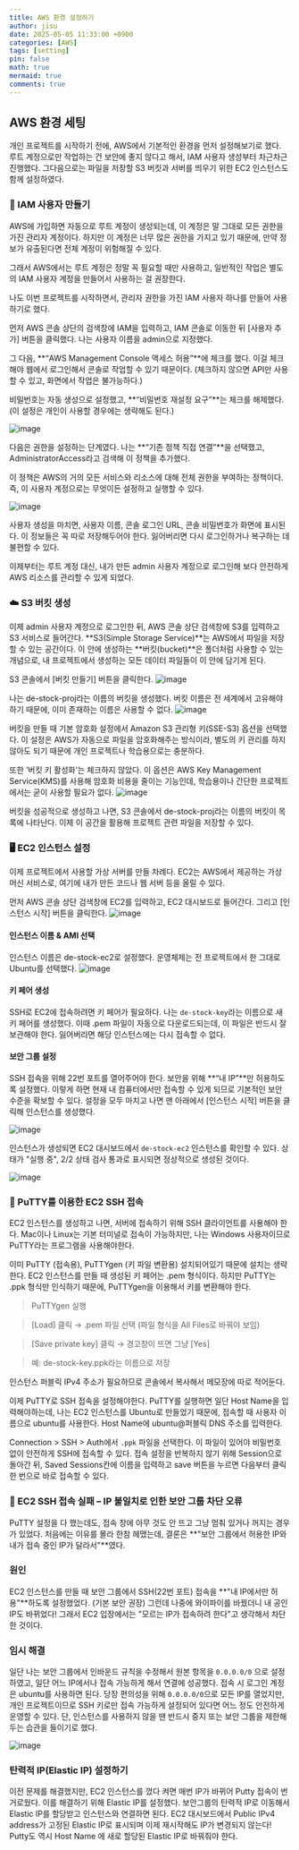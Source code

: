 ```yaml
---
title: AWS 환경 설정하기
author: jisu
date: 2025-05-05 11:33:00 +0900
categories: [AWS]
tags: [setting]
pin: false
math: true
mermaid: true
comments: true
---
```


## AWS 환경 세팅
개인 프로젝트를 시작하기 전에, AWS에서 기본적인 환경을 먼저 설정해보기로 했다.
루트 계정으로만 작업하는 건 보안에 좋지 않다고 해서, IAM 사용자 생성부터 차근차근 진행했다.
그다음으로는 파일을 저장할 S3 버킷과 서버를 띄우기 위한 EC2 인스턴스도 함께 설정하였다.

### 🔐 IAM 사용자 만들기
AWS에 가입하면 자동으로 루트 계정이 생성되는데, 이 계정은 말 그대로 모든 권한을 가진 관리자 계정이다.
하지만 이 계정은 너무 많은 권한을 가지고 있기 때문에, 만약 정보가 유출된다면 전체 계정이 위험해질 수 있다.

그래서 AWS에서는 루트 계정은 정말 꼭 필요할 때만 사용하고, 일반적인 작업은 별도의 IAM 사용자 계정을 만들어서 사용하는 걸 권장한다.

나도 이번 프로젝트를 시작하면서, 관리자 권한을 가진 IAM 사용자 하나를 만들어 사용하기로 했다.

먼저 AWS 콘솔 상단의 검색창에 IAM을 입력하고, IAM 콘솔로 이동한 뒤 [사용자 추가] 버튼을 클릭했다.
나는 사용자 이름을 admin으로 지정했다.

그 다음, **“AWS Management Console 액세스 허용”**에 체크를 했다.
이걸 체크해야 웹에서 로그인해서 콘솔로 작업할 수 있기 때문이다. (체크하지 않으면 API만 사용할 수 있고, 화면에서 작업은 불가능하다.)

비밀번호는 자동 생성으로 설정했고, **“비밀번호 재설정 요구”**는 체크를 해제했다. (이 설정은 개인이 사용할 경우에는 생략해도 된다.)

![image](https://github.com/user-attachments/assets/b9b0ed86-1a66-4b59-bafa-275d35929dba)

다음은 권한을 설정하는 단계였다.
나는 **“기존 정책 직접 연결”**을 선택했고, AdministratorAccess라고 검색해 이 정책을 추가했다.

이 정책은 AWS의 거의 모든 서비스와 리소스에 대해 전체 권한을 부여하는 정책이다. 즉, 이 사용자 계정으로는 무엇이든 설정하고 실행할 수 있다.

![image](https://github.com/user-attachments/assets/07321b55-7265-4510-be6f-27aa3b5422c2)

사용자 생성을 마치면, 사용자 이름, 콘솔 로그인 URL, 콘솔 비밀번호가 화면에 표시된다.
이 정보들은 꼭 따로 저장해두어야 한다. 잃어버리면 다시 로그인하거나 복구하는 데 불편할 수 있다.

이제부터는 루트 계정 대신, 내가 만든 admin 사용자 계정으로 로그인해 보다 안전하게 AWS 리소스를 관리할 수 있게 되었다.

### ☁️ S3 버킷 생성

이제 admin 사용자 계정으로 로그인한 뒤, AWS 콘솔 상단 검색창에 S3를 입력하고 S3 서비스로 들어간다.
**S3(Simple Storage Service)**는 AWS에서 파일을 저장할 수 있는 공간이다.
이 안에 생성하는 **버킷(bucket)**은 폴더처럼 사용할 수 있는 개념으로,
내 프로젝트에서 생성하는 모든 데이터 파일들이 이 안에 담기게 된다.

S3 콘솔에서 [버킷 만들기] 버튼을 클릭한다.
![image](https://github.com/user-attachments/assets/c848f0f4-3725-4925-bd44-abf9e711c2d5)

나는 de-stock-proj라는 이름의 버킷을 생성했다.
버킷 이름은 전 세계에서 고유해야 하기 때문에, 이미 존재하는 이름은 사용할 수 없다.
![image](https://github.com/user-attachments/assets/8651fbdf-1a96-44c9-bc39-4b0aa5678354)

버킷을 만들 때 기본 암호화 설정에서 Amazon S3 관리형 키(SSE-S3) 옵션을 선택했다.
이 설정은 AWS가 자동으로 파일을 암호화해주는 방식이라, 별도의 키 관리를 하지 않아도 되기 때문에 개인 프로젝트나 학습용으로는 충분하다.

또한 ‘버킷 키 활성화’는 체크하지 않았다.
이 옵션은 AWS Key Management Service(KMS)를 사용해 암호화 비용을 줄이는 기능인데, 학습용이나 간단한 프로젝트에서는 굳이 사용할 필요가 없다.
![image](https://github.com/user-attachments/assets/7dd0b8b4-bbe5-42f0-acf5-0254f857e79c)

버킷을 성공적으로 생성하고 나면, S3 콘솔에서 de-stock-proj라는 이름의 버킷이 목록에 나타난다.
이제 이 공간을 활용해 프로젝트 관련 파일을 저장할 수 있다.

### 🖥️ EC2 인스턴스 설정

이제 프로젝트에서 사용할 가상 서버를 만들 차례다.
EC2는 AWS에서 제공하는 가상 머신 서비스로, 여기에 내가 만든 코드나 웹 서버 등을 올릴 수 있다.

먼저 AWS 콘솔 상단 검색창에 EC2를 입력하고, EC2 대시보드로 들어간다.
그리고 [인스턴스 시작] 버튼을 클릭한다.
![image](https://github.com/user-attachments/assets/d5e2dbf6-ada8-4308-b646-9bcb2aff7c14)

#### 인스턴스 이름 & AMI 선택
인스턴스 이름은 de-stock-ec2로 설정했다.
운영체제는 전 프로젝트에서 한 그대로 Ubuntu를 선택했다.
![image](https://github.com/user-attachments/assets/cfb2b927-13cc-43d8-8605-90969c1a91c2)

#### 키 페어 생성
SSH로 EC2에 접속하려면 키 페어가 필요하다. 나는 `de-stock-key`라는 이름으로 새 키 페어를 생성했다.
이때 .pem 파일이 자동으로 다운로드되는데, 이 파일은 반드시 잘 보관해야 한다.
잃어버리면 해당 인스턴스에는 다시 접속할 수 없다.

#### 보안 그룹 설정
SSH 접속을 위해 22번 포트를 열어주어야 한다. 보안을 위해 **“내 IP”**만 허용하도록 설정했다.
이렇게 하면 현재 내 컴퓨터에서만 접속할 수 있게 되므로 기본적인 보안 수준을 확보할 수 있다.
설정을 모두 마치고 나면 맨 아래에서 [인스턴스 시작] 버튼을 클릭해 인스턴스를 생성했다.

![image](https://github.com/user-attachments/assets/b27b76df-949a-4d04-8b0e-b3bef558617b)

인스턴스가 생성되면 EC2 대시보드에서 `de-stock-ec2` 인스턴스를 확인할 수 있다.
상태가 "실행 중", 2/2 상태 검사 통과로 표시되면 정상적으로 생성된 것이다.

![image](https://github.com/user-attachments/assets/773af8d9-bc10-4f54-bb20-d4e8bf029040)

### 🔑 PuTTY를 이용한 EC2 SSH 접속 
EC2 인스턴스를 생성하고 나면, 서버에 접속하기 위해 SSH 클라이언트를 사용해야 한다.
Mac이나 Linux는 기본 터미널로 접속이 가능하지만, 나는 Windows 사용자이므로 PuTTY라는 프로그램을 사용해야한다.

이미 PuTTY (접속용), PuTTYgen (키 파일 변환용) 설치되어있기 때문에 설치는 생략한다.
EC2 인스턴스를 만들 때 생성된 키 페어는 .pem 형식이다.
하지만 PuTTY는 .ppk 형식만 인식하기 때문에, PuTTYgen을 이용해서 키를 변환해야 한다.

> PuTTYgen 실행

> [Load] 클릭 → .pem 파일 선택 (파일 형식을 All Files로 바꿔야 보임)

> [Save private key] 클릭 → 경고창이 뜨면 그냥 [Yes]

> 예: de-stock-key.ppk라는 이름으로 저장

인스턴스 퍼블릭 IPv4 주소가 필요하므로 콘솔에서 복사해서 메모장에 따로 적어둔다.

이제 PuTTY로 SSH 접속을 설정해야한다.
PuTTY를 실행하면 일단 Host Name을 입력해야하는데, 나는 EC2 인스턴스를 Ubuntu로 만들었기 때문에, 접속할 때 사용자 이름으로 ubuntu를 사용한다.
Host Name에 ubuntu@퍼블릭 DNS 주소를 입력한다.

Connection > SSH > Auth에서 `.ppk` 파일을 선택한다. 이 파일이 있어야 비밀번호 없이 안전하게 SSH에 접속할 수 있다.
접속 설정을 반복하지 않기 위해 Session으로 돌아간 뒤, Saved Sessions칸에 이름을 입력하고 save 버튼을 누르면 다음부터 클릭 한 번으로 바로 접속할 수 있다.

### 🚨 EC2 SSH 접속 실패 – IP 불일치로 인한 보안 그룹 차단 오류
PuTTY 설정을 다 했는데도, 접속 창에 아무 것도 안 뜨고 그냥 멈춰 있거나 꺼지는 경우가 있었다.
처음에는 이유를 몰라 한참 헤맸는데, 결론은 **"보안 그룹에서 허용한 IP와 내가 접속 중인 IP가 달라서"**였다.

### 원인
EC2 인스턴스를 만들 때 보안 그룹에서 SSH(22번 포트) 접속을 **"내 IP에서만 허용"**하도록 설정했었다. (기본 보안 권장)
그런데 나중에 와이파이를 바꿨더니 내 공인 IP도 바뀌었다!
그래서 EC2 입장에서는 "모르는 IP가 접속하려 한다"고 생각해서 차단한 것이다.

### 임시 해결
일단 나는 보안 그룹에서 인바운드 규칙을 수정해서 원본 항목을 `0.0.0.0/0` 으로 설정하였고, 일단 어느 IP에서나 접속 가능하게 해서 연결에 성공했다.
접속 시 로그인 계정은 ubuntu를 사용하면 된다.
당장 편의성을 위해 `0.0.0.0/0`으로 모든 IP를 열었지만, 개인 프로젝트이므로 SSH 키로만 접속 가능하게 설정되어 있다면 어느 정도 안전하게 운영할 수 있다.
단, 인스턴스를 사용하지 않을 땐 반드시 중지 또는 보안 그룹을 제한해두는 습관을 들이기로 했다.

![image](https://github.com/user-attachments/assets/1ada1ce0-102e-41d3-a0ae-4d500f15a7a2)

### 탄력적 IP(Elastic IP) 설정하기
이전 문제를 해결했지만, EC2 인스턴스를 껐다 켜면 매번 IP가 바뀌어 Putty 접속이 번거로웠다. 이를 해결하기 위해 Elastic IP를 설정했다.
보안그룹의 탄력적 IP로 이동해서 Elastic IP를 할당받고 인스턴스와 연결하면 된다.
EC2 대시보드에서 Public IPv4 address가 고정된 Elastic IP로 표시되며 이제 재시작해도 IP가 변경되지 않는다!
Putty도 역시 Host Name 에 새로 할당된 Elastic IP로 바꿔줘야 한다.






